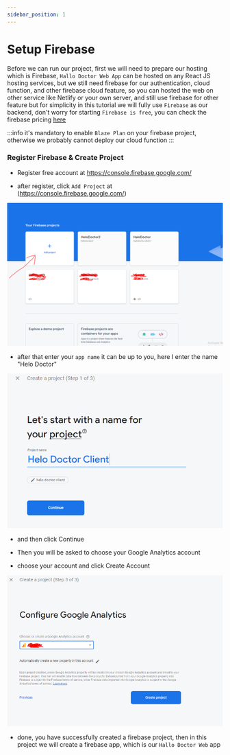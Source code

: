 ```yaml
---
sidebar_position: 1
---
```


# Setup Firebase

Before we can run our project, first we will need to prepare our hosting which is Firebase, `Hallo Doctor Web App` can be hosted on any React JS hosting services, but we still need firebase for our authentication, cloud function, and other firebase cloud feature, so you can hosted the web on other service like Netlify or your own server, and still use firebase for other feature but for simplicity in this tutorial we will fully use `Firebase` as our backend, don't worry for starting `Firebase is free`, you can check the firebase pricing [here](https://firebase.google.com/pricing)

:::info
it's mandatory to enable `Blaze Plan` on your firebase project, otherwise we probably cannot deploy our cloud function
:::

### Register Firebase & Create Project

- Register free account at <https://console.firebase.google.com/>

- after register, click `Add Project` at (https://console.firebase.google.com/)

![Example banner](./assets/create_new_project.PNG)

- after that enter your `app name` it can be up to you, here I enter the name "Helo Doctor"

![Example banner](./assets/give_name_your_app.png)

- and then click Continue

- Then you will be asked to choose your Google Analytics account
- choose your account and click Create Account

![Example banner](./assets/analytyc.PNG)

- done, you have successfully created a firebase project, then in this project we will create a firebase app, which is our `Hallo Doctor Web` app

